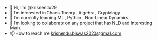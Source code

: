 - 👋 Hi, I’m @krisnendu29
- 👀 I’m interested in Chaos Theory , Algebra , Cryptology.
- 🌱 I’m currently learning ML , Python , Non-Linear Dynamics.
- 💞️ I’m looking to collaborate on any project that has NLD and Interesting Math.
- 📫 How to reach me krisnendu.biswas2020@gmail.com

<!---
krisnendu29/krisnendu29 is a ✨ special ✨ repository because its `README.md` (this file) appears on your GitHub profile.
You can click the Preview link to take a look at your changes.
--->
